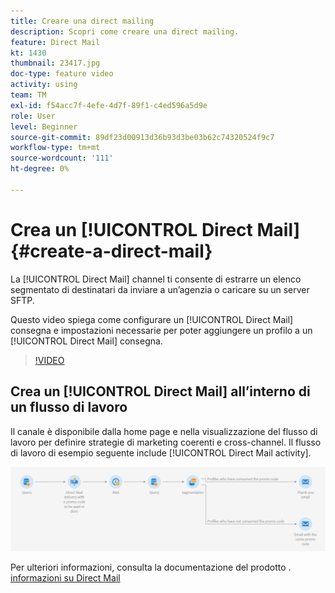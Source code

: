 ```yaml
---
title: Creare una direct mailing
description: Scopri come creare una direct mailing.
feature: Direct Mail
kt: 1430
thumbnail: 23417.jpg
doc-type: feature video
activity: using
team: TM
exl-id: f54acc7f-4efe-4d7f-89f1-c4ed596a5d9e
role: User
level: Beginner
source-git-commit: 89df23d00913d36b93d3be03b62c74320524f9c7
workflow-type: tm+mt
source-wordcount: '111'
ht-degree: 0%

---
```


# Crea un [!UICONTROL Direct Mail] {#create-a-direct-mail}

La [!UICONTROL Direct Mail] channel ti consente di estrarre un elenco segmentato di destinatari da inviare a un’agenzia o caricare su un server SFTP.

Questo video spiega come configurare un [!UICONTROL Direct Mail] consegna e impostazioni necessarie per poter aggiungere un profilo a un [!UICONTROL Direct Mail] consegna.

>[!VIDEO](https://video.tv.adobe.com/v/23417?quality=12&learn=on)

## Crea un [!UICONTROL Direct Mail] all’interno di un flusso di lavoro

Il canale è disponibile dalla home page e nella visualizzazione del flusso di lavoro per definire strategie di marketing coerenti e cross-channel. Il flusso di lavoro di esempio seguente include [!UICONTROL Direct Mail activity].

![Immagine del flusso di lavoro](/help/assets/direct_mail_examplewf.png)

Per ulteriori informazioni, consulta la documentazione del prodotto . [informazioni su Direct Mail](https://experienceleague.adobe.com/docs/campaign-standard/using/communication-channels/direct-mail/about-direct-mail.html)
